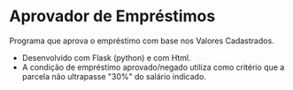 # Aprovador de Empréstimos 
Programa que aprova o empréstimo com base nos Valores Cadastrados.
- Desenvolvido com Flask (python) e com Html.
- A condição de empréstimo aprovado/negado utiliza como critério que a parcela não ultrapasse "30%" do salário indicado.

